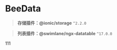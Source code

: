 # BeeData

>**存储插件：@ionic/storage**  `^2.2.0`  

>**列表插件：@swimlane/ngx-datatable**  `^17.0.0`  

111
